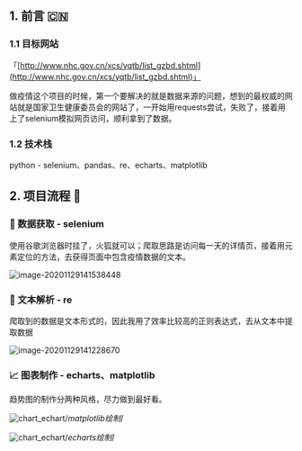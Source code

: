 ## 1. 前言 🇨🇳

### 1.1 目标网站

「[http://www.nhc.gov.cn/xcs/yqtb/list_gzbd.shtml](http://www.nhc.gov.cn/xcs/yqtb/list_gzbd.shtml)」

​	做疫情这个项目的时候，第一个要解决的就是数据来源的问题，想到的最权威的网站就是国家卫生健康委员会的网站了，一开始用requests尝试，失败了，接着用上了selenium模拟网页访问，顺利拿到了数据。

### 1.2 技术栈

python - selenium、pandas、re、echarts、matplotlib

## 2. 项目流程 🚗

### 🐛 数据获取 - selenium

使用谷歌浏览器时挂了，火狐就可以；爬取思路是访问每一天的详情页，接着用元素定位的方法，去获得页面中包含疫情数据的文本。

![image-20201129141538448](https://billie-s-album.oss-cn-beijing.aliyuncs.com/img/image-20201129141538448.png)

### 🌲 文本解析 - re

爬取到的数据是文本形式的，因此我用了效率比较高的正则表达式，去从文本中提取数据

![image-20201129141228670](https://billie-s-album.oss-cn-beijing.aliyuncs.com/img/image-20201129141228670.png)

### 📈 图表制作 - echarts、matplotlib

趋势图的制作分两种风格，尽力做到最好看。

![chart_echart](https://billie-s-album.oss-cn-beijing.aliyuncs.com/img/chart_plt.png)/*matplotlib绘制*/

![chart_echart](https://billie-s-album.oss-cn-beijing.aliyuncs.com/img/chart_echart.png)/*echarts绘制*/

